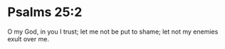 # Psalms 25:2

O my God, in you I trust; let me not be put to shame; let not my enemies exult over me.
